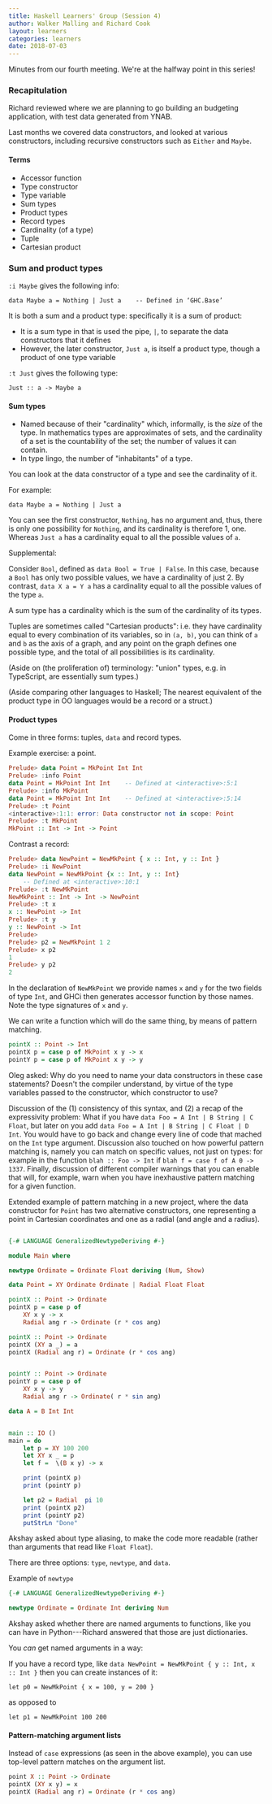 ```yaml
---
title: Haskell Learners' Group (Session 4)
author: Walker Malling and Richard Cook
layout: learners
categories: learners
date: 2018-07-03
---
```

Minutes from our fourth meeting. We're at the halfway point in this series!

<!--more-->

### Recapitulation

Richard reviewed where we are planning to go building an budgeting application, with test data generated from YNAB.

Last months we covered data constructors, and looked at various constructors, including recursive constructors such as `Either` and `Maybe`.

#### Terms

* Accessor function
* Type constructor
* Type variable
* Sum types
* Product types
* Record types
* Cardinality (of a type)
* Tuple
* Cartesian product

### Sum and product types

`:i Maybe` gives the following info:

```
data Maybe a = Nothing | Just a    -- Defined in ‘GHC.Base’
```

It is both a sum and a product type: specifically it is a sum of product:

* It is a sum type in that is used the pipe, `|`, to separate the data constructors that it defines
* However, the later constructor, `Just a`, is itself a product type, though a product of one type variable

`:t Just` gives the following type:

```
Just :: a -> Maybe a
```

#### Sum types

* Named because of their "cardinality" which, informally, is the _size_ of the type. In mathematics types are approximates of sets, and the cardinality of a set is the countability of the set; the number of values it can contain.
* In type lingo, the number of "inhabitants" of a type.

You can look at the data constructor of a type and see the cardinality of it.

For example:

```
data Maybe a = Nothing | Just a
```

You can see the first constructor, `Nothing`, has no argument and, thus, there is only one possibility for `Nothing`, and its cardinality is therefore 1, one. Whereas `Just a` has a cardinality equal to all the possible values of `a`.

Supplemental:

Consider `Bool`, defined as `data Bool = True | False`. In this case, because a `Bool` has only two possible values, we have a cardinality of just 2. By contrast, `data X a = Y a` has a cardinality equal to all the possible values of the type `a`.

A sum type has a cardinality which is the sum of the cardinality of its types.

Tuples are sometimes called "Cartesian products": i.e. they have cardinality equal to every combination of its variables, so in `(a, b)`, you can think of `a` and `b` as the axis of a graph, and any point on the graph defines one possible type, and the total of all possibilities is its cardinality.

(Aside on (the proliferation of) terminology: "union" types, e.g. in TypeScript, are essentially sum types.)

(Aside comparing other languages to Haskell; The nearest equivalent of the product type in OO languages would be a record or a struct.)

#### Product types

Come in three forms: tuples, `data` and record types.

Example exercise: a point.

```haskell
Prelude> data Point = MkPoint Int Int
Prelude> :info Point
data Point = MkPoint Int Int    -- Defined at <interactive>:5:1
Prelude> :info MkPoint
data Point = MkPoint Int Int    -- Defined at <interactive>:5:14
Prelude> :t Point
<interactive>:1:1: error: Data constructor not in scope: Point
Prelude> :t MkPoint
MkPoint :: Int -> Int -> Point
```

Contrast a record:

```haskell
Prelude> data NewPoint = NewMkPoint { x :: Int, y :: Int }
Prelude> :i NewPoint
data NewPoint = NewMkPoint {x :: Int, y :: Int}
    -- Defined at <interactive>:10:1
Prelude> :t NewMkPoint
NewMkPoint :: Int -> Int -> NewPoint
Prelude> :t x
x :: NewPoint -> Int
Prelude> :t y
y :: NewPoint -> Int
Prelude> 
Prelude> p2 = NewMkPoint 1 2
Prelude> x p2
1
Prelude> y p2
2
```

In the declaration of `NewMkPoint` we provide names `x` and `y` for the two fields of type `Int`, and GHCi then generates accessor function by those names. Note the type signatures of `x` and `y`.

We can write a function which will do the same thing, by means of pattern matching.

```haskell
pointX :: Point -> Int
pointX p = case p of MkPoint x y -> x
pointY p = case p of MkPoint x y -> y
```

Oleg asked: Why do you need to name your data constructors in these case statements? Doesn't the compiler understand, by virtue of the type variables passed to the constructor, which constructor to use?

Discussion of the (1) consistency of this syntax, and (2) a recap of the
expressivity problem: What if you have `data Foo = A Int | B String | C Float`, but later on you add `data Foo = A Int | B String | C Float | D Int`. You would have to go back and change every line of code that mached on the `Int` type argument. Discussion also touched on how powerful pattern matching is, namely you can match on specific values, not just on types: for example in the function `blah :: Foo -> Int` if `blah f = case f of A 0 -> 1337`. Finally, discussion of different compiler warnings that you can enable that will, for example, warn when you have inexhaustive pattern matching for a given function.

Extended example of pattern matching in a new project, where the data constructor for `Point` has two alternative constructors, one representing a point in Cartesian coordinates and one as a radial (and angle and a radius).

```haskell

{-# LANGUAGE GeneralizedNewtypeDeriving #-}

module Main where

newtype Ordinate = Ordinate Float deriving (Num, Show)

data Point = XY Ordinate Ordinate | Radial Float Float

pointX :: Point -> Ordinate
pointX p = case p of
    XY x y -> x
    Radial ang r -> Ordinate (r * cos ang)

pointX :: Point -> Ordinate
pointX (XY a _) = a
pointX (Radial ang r) = Ordinate (r * cos ang)


pointY :: Point -> Ordinate
pointY p = case p of
    XY x y -> y
    Radial ang r -> Ordinate( r * sin ang)

data A = B Int Int


main :: IO ()
main = do
    let p = XY 100 200
    let XY x _ = p
    let f =  \(B x y) -> x

    print (pointX p)
    print (pointY p)

    let p2 = Radial  pi 10
    print (pointX p2)
    print (pointY p2)
    putStrLn "Done"

```

Akshay asked about type aliasing, to make the code more readable (rather than arguments that read like `Float Float`).

There are three options: `type`, `newtype`, and `data`.

Example of `newtype`

```haskell
{-# LANGUAGE GeneralizedNewtypeDeriving #-}

newtype Ordinate = Ordinate Int deriving Num
```

Akshay asked whether there are named arguments to functions, like you can have in Python---Richard answered that those are just dictionaries.

You _can_ get named arguments in a way:

If you have a record type, like `data NewPoint = NewMkPoint { y :: Int, x :: Int }` then you can create instances of it:

```
let p0 = NewMkPoint { x = 100, y = 200 }
```

as opposed to

```
let p1 = NewMkPoint 100 200
```

#### Pattern-matching argument lists

Instead of `case` expressions (as seen in the above example), you can use top-level pattern matches on the argument list.

```haskell
point X :: Point -> Ordinate
pointX (XY x y) = x
pointX (Radial ang r) = Ordinate (r * cos ang)
```
